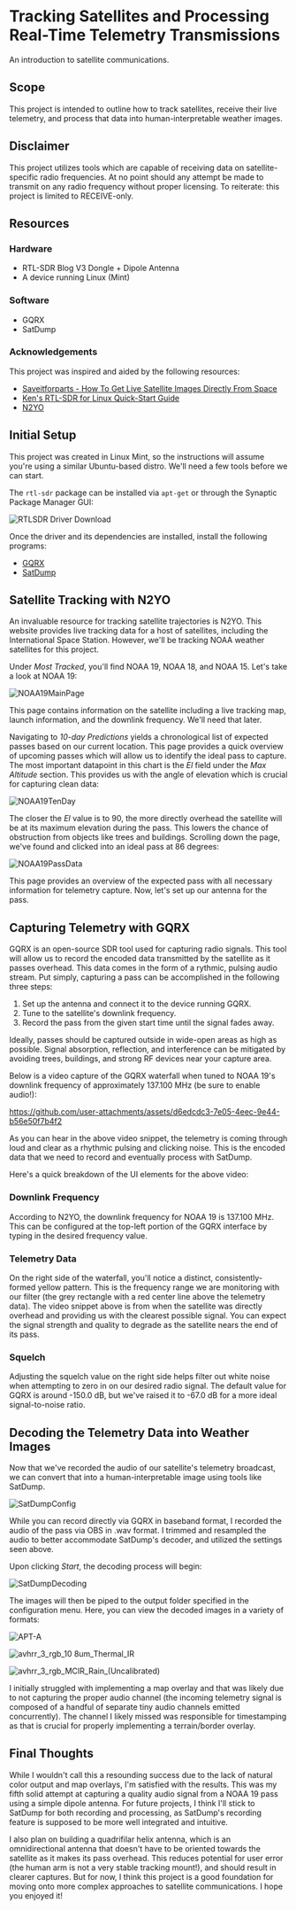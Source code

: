 # Tracking Satellites and Processing Real-Time Telemetry Transmissions
An introduction to satellite communications.

## Scope

This project is intended to outline how to track satellites, receive their live telemetry, and process that data into human-interpretable weather images.


## Disclaimer
This project utilizes tools which are capable of receiving data on satellite-specific radio frequencies. At no point should any attempt be made to transmit on any radio frequency without proper licensing. To reiterate: this project is limited to RECEIVE-only.


## Resources
### Hardware
* RTL-SDR Blog V3 Dongle + Dipole Antenna
* A device running Linux (Mint)

### Software
* GQRX
* SatDump

### Acknowledgements

This project was inspired and aided by the following resources:

* [Saveitforparts - How To Get Live Satellite Images Directly From Space](https://www.youtube.com/watch?v=icADyjm3PBE)
* [Ken's RTL-SDR for Linux Quick-Start Guide](https://ranous.wordpress.com/rtl-sdr4linux/)
* [N2YO](https://www.n2yo.com)

## Initial Setup

This project was created in Linux Mint, so the instructions will assume you're using a similar Ubuntu-based distro. We'll need a few tools before we can start.

The `rtl-sdr` package can be installed via `apt-get` or through the Synaptic Package Manager GUI:

![RTLSDR Driver Download](https://github.com/user-attachments/assets/0efd7bbe-cb07-4643-aa23-8014ffd3a3a5)

Once the driver and its dependencies are installed, install the following programs:

* [GQRX](https://github.com/gqrx-sdr/gqrx/releases)
* [SatDump](https://www.satdump.org/download/)


## Satellite Tracking with N2YO

An invaluable resource for tracking satellite trajectories is N2YO. This website provides live tracking data for a host of satellites, including the International Space Station. However, we'll be tracking NOAA weather satellites for this project. 

Under _Most Tracked_, you'll find NOAA 19, NOAA 18, and NOAA 15. Let's take a look at NOAA 19:

![NOAA19MainPage](https://github.com/user-attachments/assets/88cc1116-cfec-492c-87bc-895de256d0ec)

This page contains information on the satellite including a live tracking map, launch information, and the downlink frequency. We'll need that later.

Navigating to _10-day Predictions_ yields a chronological list of expected passes based on our current location. This page provides a quick overview of upcoming passes which will allow us to identify the ideal pass to capture. The most important datapoint in this chart is the _El_ field under the _Max Altitude_ section. This provides us with the angle of elevation which is crucial for capturing clean data:

![NOAA19TenDay](https://github.com/user-attachments/assets/b33d98a7-cb17-41b8-acd9-32291ed30664)

The closer the _El_ value is to 90, the more directly overhead the satellite will be at its maximum elevation during the pass. This lowers the chance of obstruction from objects like trees and buildings. Scrolling down the page, we've found and clicked into an ideal pass at 86 degrees:

![NOAA19PassData](https://github.com/user-attachments/assets/91057004-433c-44b2-81f8-0a6ff6df4489)

This page provides an overview of the expected pass with all necessary information for telemetry capture. Now, let's set up our antenna for the pass.

## Capturing Telemetry with GQRX

GQRX is an open-source SDR tool used for capturing radio signals. This tool will allow us to record the encoded data transmitted by the satellite as it passes overhead. This data comes in the form of a rythmic, pulsing audio stream. Put simply, capturing a pass can be accomplished in the following three steps:

1. Set up the antenna and connect it to the device running GQRX.
2. Tune to the satellite's downlink frequency.
3. Record the pass from the given start time until the signal fades away.

Ideally, passes should be captured outside in wide-open areas as high as possible. Signal absorption, reflection, and interference can be mitigated by avoiding trees, buildings, and strong RF devices near your capture area.

Below is a video capture of the GQRX waterfall when tuned to NOAA 19's downlink frequency of approximately 137.100 MHz (be sure to enable audio!):

https://github.com/user-attachments/assets/d6edcdc3-7e05-4eec-9e44-b56e50f7b4f2

As you can hear in the above video snippet, the telemetry is coming through loud and clear as a rhythmic pulsing and clicking noise. This is the encoded data that we need to record and eventually process with SatDump.

Here's a quick breakdown of the UI elements for the above video:

### Downlink Frequency

According to N2YO, the downlink frequency for NOAA 19 is 137.100 MHz. This can be configured at the top-left portion of the GQRX interface by typing in the desired frequency value.

### Telemetry Data

On the right side of the waterfall, you'll notice a distinct, consistently-formed yellow pattern. This is the frequency range we are monitoring with our filter (the grey rectangle with a red center line above the telemetry data). The video snippet above is from when the satellite was directly overhead and providing us with the clearest possible signal. You can expect the signal strength and quality to degrade as the satellite nears the end of its pass.

### Squelch

Adjusting the squelch value on the right side helps filter out white noise when attempting to zero in on our desired radio signal. The default value for GQRX is around -150.0 dB, but we've raised it to -67.0 dB for a more ideal signal-to-noise ratio. 

## Decoding the Telemetry Data into Weather Images

Now that we've recorded the audio of our satellite's telemetry broadcast, we can convert that into a human-interpretable image using tools like SatDump. 

![SatDumpConfig](https://github.com/user-attachments/assets/d4ab182a-b276-40e4-8d77-f3a5cd76a758)

While you can record directly via GQRX in baseband format, I recorded the audio of the pass via OBS in .wav format. I trimmed and resampled the audio to better accommodate SatDump's decoder, and utilized the settings seen above.

Upon clicking _Start_, the decoding process will begin:

![SatDumpDecoding](https://github.com/user-attachments/assets/6100f0b3-076a-4039-8347-6b2e79b23beb)

The images will then be piped to the output folder specified in the configuration menu. Here, you can view the decoded images in a variety of formats:

![APT-A](https://github.com/user-attachments/assets/7162b8dc-f07d-4780-8f9f-7734e3b7670e)

![avhrr_3_rgb_10 8um_Thermal_IR](https://github.com/user-attachments/assets/77d0317d-12d4-4463-ac98-c36faa34c9d1)

![avhrr_3_rgb_MCIR_Rain_(Uncalibrated)](https://github.com/user-attachments/assets/5196362c-bf2a-4864-9bd4-91993defa648)

I initially struggled with implementing a map overlay and that was likely due to not capturing the proper audio channel (the incoming telemetry signal is composed of a handful of separate tiny audio channels emitted concurrently). The channel I likely missed was responsible for timestamping as that is crucial for properly implementing a terrain/border overlay.

## Final Thoughts

While I wouldn't call this a resounding success due to the lack of natural color output and map overlays, I'm satisfied with the results. This was my fifth solid attempt at capturing a quality audio signal from a NOAA 19 pass using a simple dipole antenna. For future projects, I think I'll stick to SatDump for both recording and processing, as SatDump's recording feature is supposed to be more well integrated and intuitive. 

I also plan on building a quadrifilar helix antenna, which is an omnidirectional antenna that doesn't have to be oriented towards the satellite as it makes its pass overhead. This reduces potential for user error (the human arm is not a very stable tracking mount!), and should result in clearer captures. But for now, I think this project is a good foundation for moving onto more complex approaches to satellite communications. I hope you enjoyed it!
